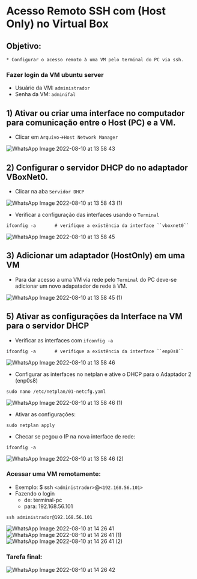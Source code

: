 # Acesso Remoto SSH com (Host Only) no Virtual Box

## Objetivo:
    * Configurar o acesso remoto à uma VM pelo terminal do PC via ssh.

### Fazer login da VM ubuntu server

* Usuário da VM: ``administrador``
* Senha da VM: ``adminifal``

## 1) Ativar ou criar uma interface no computador para comunicação entre o Host (PC) e a VM. 

* Clicar em ``Arquivo``->``Host Network Manager``


![WhatsApp Image 2022-08-10 at 13 58 43](https://user-images.githubusercontent.com/103062784/184415886-6056b095-4b09-4986-9e71-570c63b5fa35.jpeg)



## 2) Configurar o servidor DHCP do no adaptador VBoxNet0. 

* Clicar na aba ``Servidor DHCP``

![WhatsApp Image 2022-08-10 at 13 58 43 (1)](https://user-images.githubusercontent.com/103062784/184416000-39201056-b574-4476-aff4-a963276143dd.jpeg)


* Verificar a configuração das interfaces usando o ``Terminal``

```shell
ifconfig -a       # verifique a existência da interface ``vboxnet0``
```

![WhatsApp Image 2022-08-10 at 13 58 45](https://user-images.githubusercontent.com/103062784/184416421-7dfab9c4-ebea-4867-8904-62c1922f0670.jpeg)

## 3) Adicionar um adaptador (HostOnly) em uma VM

* Para dar acesso a uma VM via rede pelo ``Terminal`` do PC deve-se adicionar um novo adapatador de rede à VM.


![WhatsApp Image 2022-08-10 at 13 58 45 (1)](https://user-images.githubusercontent.com/103062784/184416787-4bc5662a-a151-4f58-94fe-331d3518e063.jpeg)



## 5) Ativar as configurações da Interface na VM para o servidor DHCP

* Verificar as interfaces com ``ifconfig -a``

```shell
ifconfig -a       # verifique a existência da interface ``enp0s8``
```
![WhatsApp Image 2022-08-10 at 13 58 46](https://user-images.githubusercontent.com/103062784/184417043-0252d852-4c45-46a8-830f-a4101b6557cb.jpeg)


* Configurar as interfaces no netplan e ative o DHCP para o Adaptador 2 (enp0s8)

```shell
sudo nano /etc/netplan/01-netcfg.yaml
```
![WhatsApp Image 2022-08-10 at 13 58 46 (1)](https://user-images.githubusercontent.com/103062784/184417293-53a77335-5492-420b-9edf-a0fa2e374044.jpeg)


* Ativar as configurações:

```shell
sudo netplan apply
```

* Checar se pegou o IP na nova interface de rede:

```shell
ifconfig -a
```
![WhatsApp Image 2022-08-10 at 13 58 46 (2)](https://user-images.githubusercontent.com/103062784/184417752-fcdb1edc-10c9-4c46-a170-6b52aa28229b.jpeg)


### Acessar uma VM remotamente:

* Exemplo: $ ssh ``<administrador>``@``<192.168.56.101>``
* Fazendo o login 
   * de: terminal-pc
   * para: 192.168.56.101

```shell
ssh administrador@192.168.56.101
```

![WhatsApp Image 2022-08-10 at 14 26 41](https://user-images.githubusercontent.com/103062784/184418573-38cb8395-e932-4edd-b42b-00762e38e3be.jpeg)
![WhatsApp Image 2022-08-10 at 14 26 41 (1)](https://user-images.githubusercontent.com/103062784/184418681-86c1b704-68b8-4ede-9598-41c7a6772aa8.jpeg)
![WhatsApp Image 2022-08-10 at 14 26 41 (2)](https://user-images.githubusercontent.com/103062784/184418761-a3edc9e4-50b5-47e7-91d6-fd678102e1cf.jpeg)


### Tarefa final:

![WhatsApp Image 2022-08-10 at 14 26 42](https://user-images.githubusercontent.com/103062784/184418904-08299d47-421f-48f8-92ae-cf5010075eef.jpeg)
